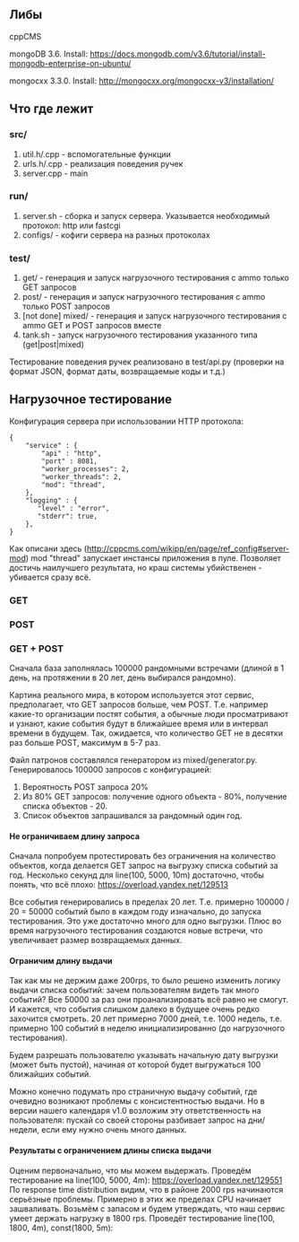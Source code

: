 ## Либы

cppCMS

mongoDB 3.6. Install: https://docs.mongodb.com/v3.6/tutorial/install-mongodb-enterprise-on-ubuntu/

mongocxx 3.3.0. Install: http://mongocxx.org/mongocxx-v3/installation/

## Что где лежит

### src/
1) util.h/.cpp - вспомогательные функции
2) urls.h/.cpp - реализация поведения ручек
3) server.cpp - main

### run/
1) server.sh - сборка и запуск сервера. Указывается необходимый протокол: http или fastcgi
2) configs/ - кофиги сервера на разных протоколах

### test/
1) get/ - генерация и запуск нагрузочного тестирования с ammo только GET запросов
2) post/ - генерация и запуск нагрузочного тестирования с ammo только POST запросов
3) [not done] mixed/ - генерация и запуск нагрузочного тестирования с ammo GET и POST запросов вместе
4) tank.sh - запуск нагрузочного тестирования указанного типа (get|post|mixed)

Тестирование поведения ручек реализовано в test/api.py (проверки на формат JSON, формат даты, возвращаемые коды и т.д.)


## Нагрузочное тестирование

Конфигурация сервера при использовании HTTP протокола:
```
{
    "service" : {
        "api" : "http",
        "port" : 8081,
        "worker_processes": 2,
        "worker_threads": 2,
        "mod": "thread",
    },
    "logging" : {  
       "level" : "error",
       "stderr": true,
    },
}

```

Как описани здесь (http://cppcms.com/wikipp/en/page/ref_config#server-mod) mod "thread" запускает инстансы приложения в пуле. Позволяет достичь наилучшего результата, но краш системы убийственен - убивается сразу всё.

### GET

### POST

### GET + POST
Сначала база заполнялась 100000 рандомными встречами (длиной в 1 день, на протяжении в 20 лет, день выбирался рандомно).

Картина реального мира, в котором используется этот сервис, предполагает, что GET запросов больше, чем POST. Т.е. например какие-то организации постят события, а обычные люди просматривают и узнают, какие события будут в ближайшее время или в интервал времени в будущем. Так, ожидается, что количество GET не в десятки раз больше POST, максимум в 5-7 раз.

Файл патронов составлялся генератором из mixed/generator.py. Генерировалось 100000 запросов с конфигурацией:
1) Вероятность POST запроса 20%
2) Из 80% GET запросов: получение одного объекта - 80%, получение списка объектов - 20.
3) Список объектов запрашивался за рандомный один год.

#### Не ограничиваем длину запроса
Сначала попробуем протестировать без ограничения на количество объектов, когда делается GET запрос на выгрузку списка событий за год. Несколько секунд для line(100, 5000, 10m) достаточно, чтобы понять, что всё плохо: https://overload.yandex.net/129513

Все события генерировались в пределах 20 лет. Т.е. примерно 100000 / 20 = 50000 событий было в каждом году изначально, до запуска тестирования. Это уже достаточно много для одно выгрузки. Плюс во время нагрузочного тестирования создаются новые встречи, что увеличивает размер возвращаемых данных.

#### Ограничим длину выдачи
Так как мы не держим даже 200rps, то было решено изменить логику выдачи списка событий: зачем пользователям видеть так много событий? Все 50000 за раз они проанализировать всё равно не смогут. И кажется, что события слишком далеко в будущее очень редко захочится смотреть. 20 лет примерно 7000 дней, т.е. 1000 недель, т.е. примерно 100 событий в неделю инициализированно (до нагрузочного тестирования).

Будем разрешать пользователю указывать начальную дату выгрузки (может быть пустой), начиная от которой будет выгружаться 100 ближайших событий.

Можно конечно подумать про страничную выдачу событий, где очевидно возникают проблемы с консистентностью выдачи. Но в версии нашего календаря v1.0 возложим эту ответственность на пользователя: пускай со своей стороны разбивает запрос на дни/недели, если ему нужно очень много данных.

#### Результаты с ограничением длины списка выдачи
Оценим первоначально, что мы можем выдержать. Проведём тестирование на line(100, 5000, 4m): https://overload.yandex.net/129551
По response time distribution видим, что в районе 2000 rps начинаются серьёзные проблемы. Примерно в этих же пределах CPU начинает зашваливать. Возьмём с запасом и будем утверждать, что наш сервис умеет держать нагрузку в 1800 rps. Проведёт тестирование line(100, 1800, 4m), const(1800, 5m): 
